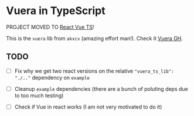 # Vuera in TypeScript

PROJECT MOVED TO [React Vue TS](https://github.com/tachyon-ops/react_vue_ts)!

This is the `vuera` lib from `akxcv` (amazing effort man!). Check it [Vuera GH](https://github.com/akxcv/vuera).

## TODO

- [ ] Fix why we get two react versions on the relative `"vuera_ts_lib": "./.."` dependency on `example`

- [ ] Cleanup `example` dependencies (there are a bunch of poluting deps due to too much testing)

- [ ] Check if Vue in react works (I am not very motivated to do it)
